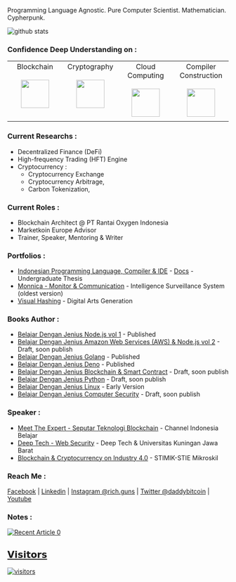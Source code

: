 Programming Language Agnostic. Pure Computer Scientist. Mathematician. Cypherpunk. 

![github stats](https://github-readme-stats.vercel.app/api?username=gungunfebrianza&show_icons=true)

### Confidence Deep Understanding on :  
<table>
  <tbody>
    <tr valign="top">
      <td width="25%" align="center" style="padding-bottom: 30px">
        <span>Blockchain</span><br><br> 
        <img height="64px" src="https://github.com/gungunfebrianza/gungunfebrianza/blob/master/assets/blockchain.svg">
      </td>
      <td width="25%" align="center">
        <span>Cryptography</span><br><br> 
        <img height="64px" src="https://github.com/gungunfebrianza/gungunfebrianza/blob/master/assets/cryptography.svg">
      </td>
      <td width="25%" align="center">
        <span>Cloud Computing</span><br><br> 
        <img height="64px" src="https://github.com/gungunfebrianza/gungunfebrianza/blob/master/assets/cloud_computing.svg">
      </td>
      <td width="25%" align="center">
        <span>Compiler Construction</span><br><br> 
        <img height="64px" src="https://github.com/gungunfebrianza/gungunfebrianza/blob/master/assets/compiler.svg">
      </td>
    </tr>
  </tbody>
</table>

### Current Researchs :   
- Decentralized Finance (DeFi)
- High-frequency Trading (HFT) Engine  
- Cryptocurrency : 
  - Cryptocurrency Exchange
  - Cryptocurrency Arbitrage, 
  - Carbon Tokenization, 

### Current Roles :
- Blockchain Architect @ PT Rantai Oxygen Indonesia
- Marketkoin Europe Advisor
- Trainer, Speaker, Mentoring & Writer

### Portfolios :
- [Indonesian Programming Language, Compiler & IDE](https://www.youtube.com/watch?v=b8dQ7R04piI) - [Docs](https://elib.unikom.ac.id/gdl.php?mod=browse&op=read&id=jbptunikompp-gdl-gungunfebr-36422) - Undergraduate Thesis
- [Monnica - Monitor & Communication](https://www.youtube.com/watch?v=lCD-nvIiDQg) - Intelligence Surveillance System (oldest version)
- [Visual Hashing](https://www.youtube.com/watch?v=GWTwwhPz9wU) - Digital Arts Generation

### Books Author :
- [Belajar Dengan Jenius Node.js vol 1](https://github.com/gungunfebrianza/Belajar-Dengan-Jenius-AWS-Node.js) - Published
- [Belajar Dengan Jenius Amazon Web Services (AWS) & Node.js vol 2](https://github.com/gungunfebrianza/Belajar-Dengan-Jenius-AWS-Node.js-Vol-2) - Draft, soon publish
- [Belajar Dengan Jenius Golang](https://github.com/gungunfebrianza/Belajar-Dengan-Jenius-Golang) - Published
- [Belajar Dengan Jenius Deno](https://github.com/gungunfebrianza/Belajar-Dengan-Jenius-DenoTheWKWKLand) - Published
- [Belajar Dengan Jenius Blockchain & Smart Contract](https://github.com/gungunfebrianza/) - Draft, soon publish
- [Belajar Dengan Jenius Python](https://github.com/gungunfebrianza/Belajar-Dengan-Jenius-Python) - Draft, soon publish
- [Belajar Dengan Jenius Linux](https://github.com/gungunfebrianza/Belajar-Dengan-Jenius-Linux) - Early Version
- [Belajar Dengan Jenius Computer Security](https://github.com/gungunfebrianza/) - Draft, soon publish

### Speaker :
- [Meet The Expert - Seputar Teknologi Blockchain](https://www.youtube.com/watch?v=avInXGOSajc) - Channel Indonesia Belajar
- [Deep Tech - Web Security](https://github.com/gungunfebrianza/Deep-Tech-Web-Security) - Deep Tech & Universitas Kuningan Jawa Barat
- [Blockchain & Cryptocurrency on Industry 4.0](https://github.com/gungunfebrianza/Blockchain-Cryptocurrency-Industry-4.0) - STIMIK-STIE Mikroskil

### Reach Me :
[Facebook](https://www.facebook.com/hazeleekaizera/) | [Linkedin](https://id.linkedin.com/in/gungunfebrianza) | [Instagram @rich.guns](https://www.instagram.com/rich.guns/) | [Twitter @daddybitcoin](https://twitter.com/daddybitcoin) | [Youtube](https://www.youtube.com/c/GunGunFebrianza)

### Notes :
 <a target="_blank" href="https://github-readme-medium-recent-article.vercel.app/medium/@hazekaizer/3"><img src="https://github-readme-medium-recent-article.vercel.app/medium/@hazekaizer/3" alt="Recent Article 0"> 


## 𝗩𝗶𝘀𝗶𝘁𝗼𝗿𝘀

![visitors](https://visitor-badge.glitch.me/badge?page_id=gungunfebrianza)
